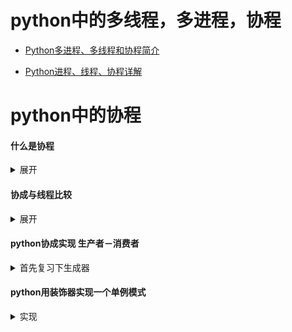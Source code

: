 # python中的多线程，多进程，协程

- [Python多进程、多线程和协程简介](https://www.cnblogs.com/dogecheng/p/11439912.html)

- [Python进程、线程、协程详解](https://www.cnblogs.com/zhangliang91/p/10547551.html)


# python中的协程
#### 什么是协程
<details>
  <summary>展开</summary>
  
  协程是一种用户态的轻量级线程，协程的调度完全由用户控制。协程拥有自己的寄存器上下文和栈。协程调度切换时，将寄存器上下文和栈保存到其他地方，在切回来的时候，恢复先前保存的寄存器上下文和栈，直接操作栈则基本没有内核切换的开销，可以不加锁的访问全局变量，所以上下文的切换非常快。
</details>

#### 协成与线程比较
<details>
  <summary>展开</summary>
1). 一个线程可以拥有多个协程，一个进程也可以单独拥有多个协程，这样python中则能使用多核CPU。

2). 线程进程都是同步机制，而协程则是异步

3). 协程能保留上一次调用时的状态，每次过程重入时，就相当于进入上一次调用的状态

</details>

#### python协成实现 生产者－消费者

<details>
    <summary>首先复习下生成器</summary>
  
参考：　https://www.cnblogs.com/fcyworld/p/6275563.html

协程的实现为协作式而非抢占式的，这是和进程线程的最大区别。在Python中，利用`yield`和`send`可以很容易实现协程。

  
如果一个函数使用了 `yield` 语句，那么它就是一个生成器函数。当调用这个函数时，它返回一个迭代器。当第一次调用 `__next__()` 时候，生成器函数主体开始执行，遇到 `yield` 表达式时候终止。

当使用`__next__()`方法时候，`yield value`语句返回`None`；当使用`send(v)`方法时候，`yield value`返回`v`。也就是说，`__next__()`方法相当于`send(None)`方法

```python3
def consumer()
    while True:
        line = yield                            #line接收的是yield这个表达式的返回值！
        print(line.upper())


def productor():
    with open('text.txt') as file:
        for i, line in enumerate(file):
            yield line
            print("{0} lines".format(i))


c = consumer()
c.__next__()                                   #手动启动生成器，注意在Python3.X中不是c.next()
for i in productor():
    c.send(i)
```
</details>

#### python用装饰器实现一个单例模式

<details>
    <summary>实现</summary>
    
```python
#!/usr/bin/python

# -*- coding: utf-8 -*-
import time
import functools


# 使用装饰器实现单例模式
def singleton(cls):
    instance = {}

    @functools.wraps(cls)
    def _inst(*args, **kwargs):
        if cls not in instance:
            instance[cls] = cls(*args, **kwargs)
        return instance[cls]
    return _inst


@singleton
class A:
    pass
``` 
</details>
